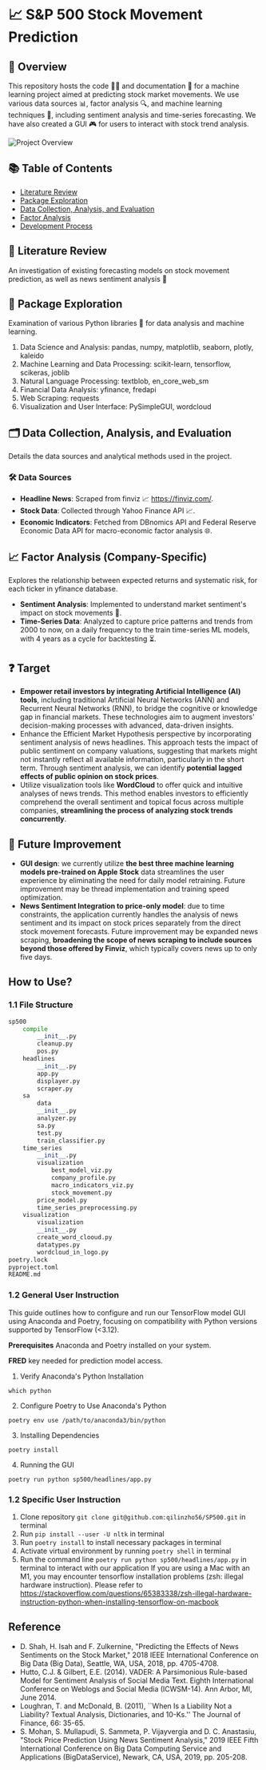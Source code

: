 # 📈 S&P 500 Stock Movement Prediction

## 🌟 Overview
This repository hosts the code 🧑‍💻 and documentation 📄 for a machine learning project aimed at predicting stock market movements. We use various data sources 📊, factor analysis 🔍, and machine learning techniques 🤖, including sentiment analysis and time-series forecasting. We have also created a GUI 🎮 for users to interact with stock trend analysis.

![Project Overview](Scheme.jpg)
## 📚 Table of Contents
- [Literature Review](#literature-review)
- [Package Exploration](#package-exploration)
- [Data Collection, Analysis, and Evaluation](#data-collection-analysis-and-evaluation)
- [Factor Analysis](#factor-analysis)
- [Development Process](#development-process)

## 📖 Literature Review
An investigation of existing forecasting models on stock movement prediction, as well as news sentiment analysis 📰

## 🔎 Package Exploration
Examination of various Python libraries 🐍 for data analysis and machine learning.
1. Data Science and Analysis: pandas, numpy, matplotlib, seaborn, plotly, kaleido
2. Machine Learning and Data Processing: scikit-learn, tensorflow, scikeras, joblib
3. Natural Language Processing: textblob, en_core_web_sm
4. Financial Data Analysis: yfinance, fredapi
5. Web Scraping: requests
6. Visualization and User Interface: PySimpleGUI, wordcloud 

## 🗂️ Data Collection, Analysis, and Evaluation
Details the data sources and analytical methods used in the project.

### 🛠️ Data Sources
- **Headline News**: Scraped from finviz 📈 https://finviz.com/.
- **Stock Data**: Collected through Yahoo Finance API 📈.
- **Economic Indicators**: Fetched from DBnomics API and Federal Reserve Economic Data API for macro-economic factor analysis 🌐.

## 📈 Factor Analysis (Company-Specific)
Explores the relationship between expected returns and systematic risk, for each ticker in yfinance database.
- **Sentiment Analysis**: Implemented to understand market sentiment's impact on stock movements 💬.
- **Time-Series Data**: Analyzed to capture price patterns and trends from 2000 to now, on a daily frequency to the train time-series ML models, with 4 years as a cycle for backtesting ⏳. 

## ❓ Target
- **Empower retail investors by integrating Artificial Intelligence (AI) tools**, including traditional Artificial Neural Networks (ANN) and Recurrent Neural Networks (RNN), to bridge the cognitive or knowledge gap in financial markets. These technologies aim to augment investors' decision-making processes with advanced, data-driven insights.
- Enhance the Efficient Market Hypothesis perspective by incorporating sentiment analysis of news headlines. This approach tests the impact of public sentiment on company valuations, suggesting that markets might not instantly reflect all available information, particularly in the short term. Through sentiment analysis, we can identify **potential lagged effects of public opinion on stock prices**.
- Utilize visualization tools like **WordCloud** to offer quick and intuitive analyses of news trends. This method enables investors to efficiently comprehend the overall sentiment and topical focus across multiple companies, **streamlining the process of analyzing stock trends concurrently**.

## 🌟 Future Improvement
- **GUI design**: we currently utilize **the best three machine learning models pre-trained on Apple Stock** data streamlines the user experience by eliminating the need for daily model retraining. Future improvement may be thread implementation and training speed optimization.
- **News Sentiment Integration to price-only model**: due to time constraints, the application currently handles the analysis of news sentiment and its impact on stock prices separately from the direct stock movement forecasts. Future improvement may be expanded news scraping, **broadening the scope of news scraping to include sources beyond those offered by Finviz**, which typically covers news up to only five days.
  
## How to Use?
### 1.1 File Structure
```python
sp500
    compile
        __init__.py
        cleanup.py
        pos.py
    headlines
        __init__.py
        app.py
        displayer.py
        scraper.py
    sa
        data
        __init__.py
        analyzer.py
        sa.py
        test.py 
        train_classifier.py
    time_series
        __init__.py
        visualization
            best_model_viz.py
            company_profile.py
            macro_indicators_viz.py
            stock_movement.py
        price_model.py
        time_series_preprocessing.py
    visualization
        visualization
        __init__.py
        create_word_clooud.py
        datatypes.py
        wordcloud_in_logo.py
poetry.lock
pyproject.toml
README.md

```
### 1.2 General User Instruction
This guide outlines how to configure and run our TensorFlow model GUI using Anaconda and Poetry, focusing on compatibility with Python versions supported by TensorFlow (<3.12).

**Prerequisites** 
Anaconda and Poetry installed on your system. 

**FRED** key needed for prediction model access.

1. Verify Anaconda's Python Installation
```shell
which python
```
2. Configure Poetry to Use Anaconda's Python 
```shell
poetry env use /path/to/anaconda3/bin/python
```
3. Installing Dependencies
```shell
poetry install
```
4. Running the GUI
```shell
poetry run python sp500/headlines/app.py
```


### 1.2 Specific User Instruction
1. Clone repository ```git clone git@github.com:qilinzho56/SP500.git``` in terminal
2. Run ```pip install --user -U nltk``` in terminal
3. Run ```poetry install``` to install necessary packages in terminal
4. Activate virtual environment by running ```poetry shell``` in terminal
5. Run the command line ```poetry run python sp500/headlines/app.py``` in terminal to interact with our application
    If you are using a Mac with an M1, you may encounter tensorflow installation problems (zsh: illegal hardware instruction). Please refer to https://stackoverflow.com/questions/65383338/zsh-illegal-hardware-instruction-python-when-installing-tensorflow-on-macbook 


## Reference
- D. Shah, H. Isah and F. Zulkernine, "Predicting the Effects of News Sentiments on the Stock Market," 2018 IEEE International Conference on Big Data (Big Data), Seattle, WA, USA, 2018, pp. 4705-4708.
- Hutto, C.J. & Gilbert, E.E. (2014). VADER: A Parsimonious Rule-based Model for Sentiment Analysis of Social Media Text. Eighth International Conference on Weblogs and Social Media (ICWSM-14). Ann Arbor, MI, June 2014.
- Loughran, T. and McDonald, B. (2011), ``When Is a Liability Not a Liability? Textual Analysis, Dictionaries, and 10-Ks.'' The Journal of Finance, 66: 35-65.
- S. Mohan, S. Mullapudi, S. Sammeta, P. Vijayvergia and D. C. Anastasiu, "Stock Price Prediction Using News Sentiment Analysis," 2019 IEEE Fifth International Conference on Big Data Computing Service and Applications (BigDataService), Newark, CA, USA, 2019, pp. 205-208.
